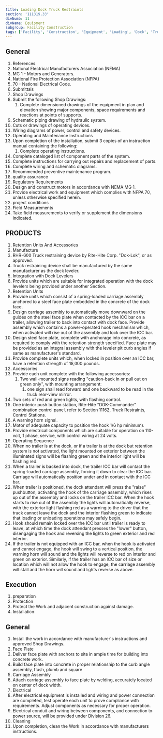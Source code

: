 ```yaml
---
title: Loading Dock Truck Restraints
section: '111319.33'
divNumb: 11
divName: Equipment
subgroup: Facility Construction
tags: ['Facility', 'Construction', 'Equipment', 'Loading', 'Dock', 'Truck', 'Restraints']
---
```



## General

   1. References
   1. National Electrical Manufacturers Association (NEMA)
   1. MG 1 - Motors and Generators.
   1. National Fire Protection Association (NFPA)
   1. 70 - National Electrical Code.
   1. Submittals
   1. Shop Drawings
   1. Submit the following Shop Drawings:
      1. Complete dimensioned drawings of the equipment in plan and elevation showing major components, space requirements and reactions at points of supports.
   1. Schematic piping drawing of hydraulic system.
   1. Cuts or drawings of operating devices.
   1. Wiring diagrams of power, control and safety devices.
   1. Operating and Maintenance Instructions
   1. Upon completion of the installation, submit 3 copies of an instruction manual containing the following:
      1. Complete operating instructions.
   1. Complete cataloged list of component parts of the system.
   1. Complete instructions for carrying out repairs and replacement of parts.
   1. Complete wiring and schematic diagrams.
   1. Recommended preventive maintenance program.
   1. quality assurance
   1. Regulatory Requirements
   1. Design and construct motors in accordance with NEMA MG 1.
   1. Provide electrical work and equipment which complies with NFPA 70, unless otherwise specified herein.
   1. project conditions
   1. Field Measurements
   1. Take field measurements to verify or supplement the dimensions indicated.
   
## PRODUCTS

   1. Retention Units And Accessories
   1. Manufacture
   1. RHR-600 Truck restraining device by Rite-Hite Corp. "Dok-Lok", or as approved.
   1. Truck restraining device shall be manufactured by the same manufacturer as the dock leveler.
   1. Integration with Dock Levelers
   1. Provide units which are suitable for integrated operation with the dock levelers being provided under another Section.
   1. Retention Units
   1. Provide units which consist of a spring-loaded carriage assembly anchored to a steel face plate embedded in the concrete of the dock face.
   1. Design carriage assembly to automatically move downward on the guides on the steel face plate when contacted by the ICC bar on a trailer, allowing trailer to back into contact with dock face. Provide assembly which contains a power-operated hook mechanism which, when activated will rise out of the assembly and lock over the ICC bar.
   1. Design steel face plate, complete with anchorage into concrete, as required to comply with the retention strength specified. Face plate may be provided as an integral assembly with the leveler pit curb angles if same as manufacturer's standard.
   1. Provide complete units which, when locked in position over an ICC bar, have a retention strength of 18,000 pounds.
   1. Accessories
   1. Provide each unit complete with the following accessories:
      1. Two wall-mounted signs reading "caution-back in or pull out on green only", with mounting arrangement:
         1. one sign shall read forward and one backward to be read in the truck rear-view mirror.
   1. Two sets of red and green lights, with flashing control.
   1. One interior push button station, Rite-Hite “DOK-Commander” combination control panel, refer to Section 11162, Truck Restraints, Control Stations.
   1. A warning horn signal.
   1. Motor of adequate capacity to position the hook 1/6 hp minimum).
   1. Provide electrical components which are suitable for operation on 110-volt, 1 phase, service, with control wiring at 24 volts.
   1. Operating Sequence
   1. When no trailer is at the dock, or if a trailer is at the dock but retention system is not activated, the light mounted on exterior between the illuminated signs will be flashing green and the interior light will be flashing red.
   1. When a trailer is backed into dock, the trailer ICC bar will contact the spring-loaded carriage assembly, forcing it down to clear the ICC bar. Carriage will automatically position under and in contact with the ICC bar.
   1. When trailer is positioned, the dock attendant will press the "raise" pushbutton, activating the hook of the carriage assembly, which rises up out of the assembly and locks on the trailer ICC bar. When the hook starts to rise out of the assembly the lights will automatically reverse, with the exterior light flashing red as a warning to the driver that the truck cannot leave the dock and the interior flashing green to indicate that loading or unloading operations may safely begin.
   1. Hook should remain locked over the ICC bar until trailer is ready to leave, at which time the dock attendant presses the "lower" button, disengaging the hook and reversing the lights to green exterior and red interior.
   1. If the trailer is not equipped with an ICC bar, when the hook is activated and cannot engage, the hook will swing to a vertical position, the warning horn will sound and the lights will reverse to red on interior and green on exterior. Similarly, if the trailer has an ICC bar of size or location which will not allow the hook to engage, the carriage assembly will stall and the horn will sound and lights reverse as above.

## Execution

   1. preparation
   1. Protection
   1. Protect the Work and adjacent construction against damage.
   1. Installation

## General

   1. Install the work in accordance with manufacturer's instructions and approved Shop Drawings.
   1. Face Plate
   1. Deliver face plate with anchors to site in ample time for building into concrete work.
   1. Build face plate into concrete in proper relationship to the curb angle assembly, flush, plumb and square
   1. Carriage Assembly
   1. Attach carriage assembly to face plate by welding, accurately located on center of dock width.
   1. Electrical
   1. After electrical equipment is installed and wiring and power connection are completed, test operate each unit to prove compliance with requirements. Adjust components as necessary for proper operation.
   1. Electrical conduit and wiring between components, and connection to power source, will be provided under Division 26.
   1. Cleaning
   1. Upon completion, clean the Work in accordance with manufacturers instructions.

